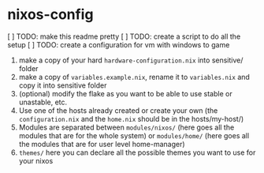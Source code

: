 # nixos-config

[ ] TODO: make this readme pretty
[ ] TODO: create a script to do all the setup
[ ] TODO: create a configuration for vm with windows to game



1. make a copy of your hard `hardware-configuration.nix` into sensitive/ folder
2. make a copy of `variables.example.nix`, rename it to `variables.nix` and copy it into sensitive folder
3. (optional) modify the flake as you want to be able to use stable or unastable, etc.
4. Use one of the hosts already created or create your own (the `configuration.nix` and the `home.nix` should be in the hosts/my-host/)
5. Modules are separated between `modules/nixos/` (here goes all the modules that are for the whole system) or `modules/home/` (here goes all the modules that are for user level home-manager)
6. `themes/` here you can declare all the possible themes you want to use for your nixos 

